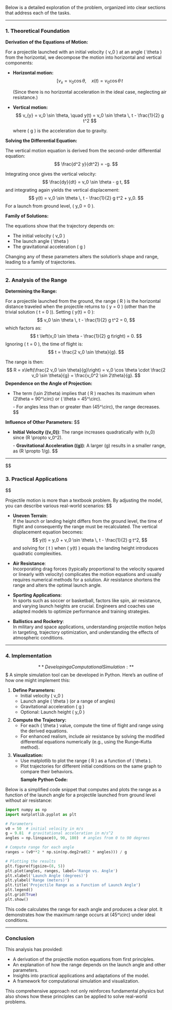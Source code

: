 Below is a detailed exploration of the problem, organized into clear sections that address each of the tasks.

---

### 1. Theoretical Foundation

**Derivation of the Equations of Motion:**

For a projectile launched with an initial velocity \( v_0 \) at an angle \( \theta \) from the horizontal, we decompose the motion into horizontal and vertical components:

- **Horizontal motion:**
  $$[
  v_{x} = v_0 \cos \theta, \quad x(t) = v_0 \cos \theta \, t
  $$

  (Since there is no horizontal acceleration in the ideal case, neglecting air resistance.)

- **Vertical motion:**
  $$
  v_{y} = v_0 \sin \theta, \quad y(t) = v_0 \sin \theta \, t - \frac{1}{2} g t^2
  $$

  where \( g \) is the acceleration due to gravity.

**Solving the Differential Equation:**

The vertical motion equation is derived from the second-order differential equation:
$$
\frac{d^2 y}{dt^2} = -g.
$$

Integrating once gives the vertical velocity:
$$
\frac{dy}{dt} = v_0 \sin \theta - g t,
$$
and integrating again yields the vertical displacement:
$$
y(t) = v_0 \sin \theta \, t - \frac{1}{2} g t^2 + y_0.
$$
For a launch from ground level, \( y_0 = 0 \).

**Family of Solutions:**

The equations show that the trajectory depends on:
- The initial velocity \( v_0 \)
- The launch angle \( \theta \)
- The gravitational acceleration \( g \)

Changing any of these parameters alters the solution’s shape and range, leading to a family of trajectories.

---

### 2. Analysis of the Range

**Determining the Range:**

For a projectile launched from the ground, the range \( R \) is the horizontal distance traveled when the projectile returns to \( y = 0 \) (other than the trivial solution \( t = 0 \)). Setting \( y(t) = 0 \):
$$
v_0 \sin \theta \, t - \frac{1}{2} g t^2 = 0,
$$
which factors as:
$$
t \left(v_0 \sin \theta - \frac{1}{2} g t\right) = 0.
$$
Ignoring \( t = 0 \), the time of flight is:
$$
t = \frac{2 v_0 \sin \theta}{g}.
$$

The range is then:
$$
R = x\left(\frac{2 v_0 \sin \theta}{g}\right) = v_0 \cos \theta \cdot \frac{2 v_0 \sin \theta}{g} = \frac{v_0^2 \sin 2\theta}{g}.
$$
**Dependence on the Angle of Projection:**
$$
$$
- The term \(\sin 2\theta\) implies that \( R \) reaches its maximum when \(2\theta = 90^\circ\) or \( \theta = 45^\circ\). 
$$
$$- For angles less than or greater than \(45^\circ\), the range decreases.
$$

**Influence of Other Parameters:**
$$
- **Initial Velocity (\(v_0\))**: The range increases quadratically with \(v_0\) since \(R \propto v_0^2\).
$$
$$- **Gravitational Acceleration (\(g\))**: A larger \(g\) results in a smaller range, as \(R \propto 1/g\).
$$
---
$$
### 3. Practical Applications
$$

Projectile motion is more than a textbook problem. By adjusting the model, you can describe various real-world scenarios:
$$

- **Uneven Terrain**:  
  If the launch or landing height differs from the ground level, the time of flight and consequently the range must be recalculated. The vertical displacement equation becomes:
  $$
  y(t) = y_0 + v_0 \sin \theta \, t - \frac{1}{2} g t^2,
  $$
  and solving for \( t \) when \( y(t) \) equals the landing height introduces quadratic complexities.

- **Air Resistance**:  
  Incorporating drag forces (typically proportional to the velocity squared or linearly with velocity) complicates the motion equations and usually requires numerical methods for a solution. Air resistance shortens the range and alters the optimal launch angle.

- **Sporting Applications**:  
  In sports such as soccer or basketball, factors like spin, air resistance, and varying launch heights are crucial. Engineers and coaches use adapted models to optimize performance and training strategies.

- **Ballistics and Rocketry**:  
  In military and space applications, understanding projectile motion helps in targeting, trajectory optimization, and understanding the effects of atmospheric conditions.

---

### 4. Implementation
$$
**Developing a Computational Simulation:**
$$
$
A simple simulation tool can be developed in Python. Here’s an outline of how one might implement this:
$$
$$
1. **Define Parameters:**
   - Initial velocity \( v_0 \)
   - Launch angle \( \theta \) (or a range of angles)
   - Gravitational acceleration \( g \)
   - Optional: Launch height \( y_0 \)
$$
$$
2. **Compute the Trajectory:**
   - For each \( \theta \) value, compute the time of flight and range using the derived equations.
   - For enhanced realism, include air resistance by solving the modified differential equations numerically (e.g., using the Runge–Kutta method).
$$
$$
3. **Visualization:**
   - Use matplotlib to plot the range \( R \) as a function of \( \theta \).
   - Plot trajectories for different initial conditions on the same graph to compare their behaviors.
$$
$$
**Sample Python Code:**

Below is a simplified code snippet that computes and plots the range as a function of the launch angle for a projectile launched from ground level without air resistance:

```python
import numpy as np
import matplotlib.pyplot as plt

# Parameters
v0 = 50  # initial velocity in m/s
g = 9.81  # gravitational acceleration in m/s^2
angles = np.linspace(0, 90, 180)  # angles from 0 to 90 degrees

# Compute range for each angle
ranges = (v0**2 * np.sin(np.deg2rad(2 * angles))) / g

# Plotting the results
plt.figure(figsize=(8, 5))
plt.plot(angles, ranges, label='Range vs. Angle')
plt.xlabel('Launch Angle (degrees)')
plt.ylabel('Range (meters)')
plt.title('Projectile Range as a Function of Launch Angle')
plt.legend()
plt.grid(True)
plt.show()
```

This code calculates the range for each angle and produces a clear plot. It demonstrates how the maximum range occurs at \(45^\circ\) under ideal conditions.

---

### Conclusion

This analysis has provided:
- A derivation of the projectile motion equations from first principles.
- An explanation of how the range depends on the launch angle and other parameters.
- Insights into practical applications and adaptations of the model.
- A framework for computational simulation and visualization.

This comprehensive approach not only reinforces fundamental physics but also shows how these principles can be applied to solve real-world problems.